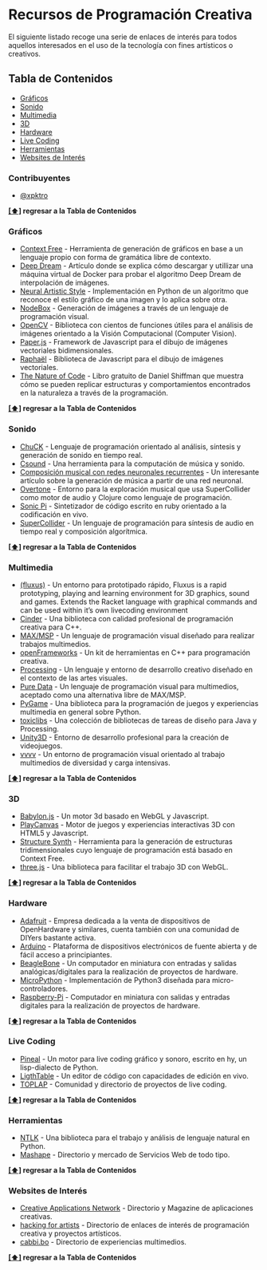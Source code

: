 # Recursos de Programación Creativa

El siguiente listado recoge una serie de enlaces de interés para todos aquellos interesados en el uso de la tecnología con fines artísticos o creativos.


## <a name="toc">Tabla de Contenidos</a>

* [Gráficos](#graphics)
* [Sonido](#sound)
* [Multimedia](#multimedia)
* [3D](#3d)
* [Hardware](#hardware)
* [Live Coding](#livecoding)
* [Herramientas](#tools)
* [Websites de Interés](#websites)


### <a name="contributors">Contribuyentes</a>

* [@xpktro](http://cachay.ninja)


**[[⬆]](#toc) regresar a la Tabla de Contenidos**


### <a name="graphics">Gráficos</a>

* [Context Free](http://www.contextfreeart.org/) - Herramienta de generación de gráficos en base a un lenguaje propio con forma de gramática libre de contexto.
* [Deep Dream](http://ryankennedy.io/running-the-deep-dream/) - Artículo donde se explica cómo descargar y utillizar una máquina virtual de Docker para probar el algoritmo Deep Dream de interpolación de imágenes.
* [Neural Artistic Style](https://github.com/andersbll/neural_artistic_style) - Implementación en Python de un algoritmo que reconoce el estilo gráfico de una imagen y lo aplica sobre otra.
* [NodeBox](https://www.nodebox.net/) - Generación de imágenes a través de un lenguaje de programación visual.
* [OpenCV](http://opencv.org/) - Biblioteca con cientos de funciones útiles para el análisis de imágenes orientado a la Visión Computacional (Computer Vision).
* [Paper.js](http://paperjs.org/) - Framework de Javascript para el dibujo de imágenes vectoriales bidimensionales.
* [Raphaël](http://raphaeljs.com/) - Biblioteca de Javascript para el dibujo de imágenes vectoriales.
* [The Nature of Code](http://natureofcode.com/) - Libro gratuito de Daniel Shiffman que muestra cómo se pueden replicar estructuras y comportamientos encontrados en la naturaleza a través de la programación. 


**[[⬆]](#toc) regresar a la Tabla de Contenidos**


### <a name="sound">Sonido</a>

* [ChuCK](http://chuck.cs.princeton.edu/) - Lenguaje de programación orientado al análisis, síntesis y generación de sonido en tiempo real.
* [Csound](http://csound.github.io/) - Una herramienta para la computación de música y sonido. 
* [Composición musical con redes neuronales recurrentes](http://www.hexahedria.com/2015/08/03/composing-music-with-recurrent-neural-networks) - Un interesante artículo sobre la generación de música a partir de una red neuronal.
* [Overtone](http://overtone.github.io/) - Entorno para la exploración musical que usa SuperCollider como motor de audio y Clojure como lenguaje de programación.
* [Sonic Pi](http://sonic-pi.net/) - Sintetizador de código escrito en ruby orientado a la codificación en vivo. 
* [SuperCollider](http://supercollider.github.io/) -  Un lenguaje de programación para síntesis de audio en tiempo real y composición algorítmica.


**[[⬆]](#toc) regresar a la Tabla de Contenidos**


### <a name="multimedia">Multimedia</a>

* [(fluxus)](http://www.pawfal.org/fluxus/) - Un entorno para prototipado rápido, Fluxus is a rapid prototyping, playing and learning environment for 3D graphics, sound and games. Extends the Racket language with graphical commands and can be used within it’s own livecoding environment
* [Cinder](https://libcinder.org/) - Una biblioteca con calidad profesional de programación creativa para C++.
* [MAX/MSP](https://cycling74.com/products/max/) - Un lenguaje de programación visual diseñado para realizar trabajos multimedios.
* [openFrameworks](http://openframeworks.cc/) - Un kit de herramientas en C++  para programación creativa.
* [Processing](https://processing.org/) - Un lenguaje y entorno de desarrollo creativo diseñado en el contexto de las artes visuales.
* [Pure Data](https://puredata.info/) - Un lenguaje de programación visual para multimedios, aceptado como una alternativa libre de MAX/MSP.
* [PyGame](http://www.pygame.org/) - Una biblioteca para la programación de juegos y experiencias multimedia en general sobre Python.
* [toxiclibs](http://toxiclibs.org/) - Una colección de bibliotecas de tareas de diseño para Java y Processing.
* [Unity3D](http://unity3d.com/) - Entorno de desarrollo profesional para la creación de videojuegos.
* [vvvv](http://vvvv.org/) - Un entorno de programación visual orientado al trabajo multimedios de diversidad y carga intensivas.


**[[⬆]](#toc) regresar a la Tabla de Contenidos**


### <a name="3d">3D</a>

* [Babylon.js](http://www.babylonjs.com/) - Un motor 3d basado en WebGL y Javascript.
* [PlayCanvas](https://playcanvas.com/) - Motor de juegos y experiencias interactivas 3D con HTML5 y Javascript.
* [Structure Synth](http://structuresynth.sourceforge.net/) - Herramienta para la generación de estructuras tridimensionales cuyo lenguaje de programación está basado en Context Free.
* [three.js](http://threejs.org/) - Una biblioteca para facilitar el trabajo 3D con WebGL.


**[[⬆]](#toc) regresar a la Tabla de Contenidos**


### <a name="hardware">Hardware</a>

* [Adafruit](https://www.adafruit.com/) - Empresa dedicada a la venta de dispositivos de OpenHardware y similares, cuenta también con una comunidad de DIYers bastante activa.
* [Arduino](https://www.arduino.cc/) - Plataforma de dispositivos electrónicos de fuente abierta y de fácil acceso a principiantes.
* [BeagleBone](http://beagleboard.org/bone) - Un computador en miniatura con entradas y salidas analógicas/digitales para la realización de proyectos de hardware.
* [MicroPython](https://micropython.org/) - Implementación de Python3 diseñada para micro-controladores.
* [Raspberry-Pi](https://www.raspberrypi.org/) - Computador en miniatura con salidas y entradas digitales para la realización de proyectos de hardware.


**[[⬆]](#toc) regresar a la Tabla de Contenidos**


### <a name="livecoding">Live Coding</a>

* [Pineal](https://github.com/edne/pineal) - Un motor para live coding gráfico y sonoro, escrito en hy, un lisp-dialecto de Python.
* [LigthTable](http://lighttable.com/) - Un editor de código con capacidades de edición en vivo.
* [TOPLAP](http://toplap.org/) - Comunidad y directorio de proyectos de live coding.


**[[⬆]](#toc) regresar a la Tabla de Contenidos**


### <a name="tools">Herramientas</a>

* [NTLK](http://www.nltk.org/) - Una biblioteca para el trabajo y análisis de lenguaje natural en Python. 
* [Mashape](https://www.mashape.com/) - Directorio y mercado de Servicios Web de todo tipo.


**[[⬆]](#toc) regresar a la Tabla de Contenidos**


### <a name="websites">Websites de Interés</a>

* [Creative Applications Network](http://www.creativeapplications.net/) - Directorio y Magazine de aplicaciones creativas.
* [hacking for artists](http://hackingforartists.com/) - Directorio de enlaces de interés de programación creativa y proyectos artísticos.
* [cabbi.bo](http://cabbi.bo/) - Directorio de experiencias multimedios.


**[[⬆]](#toc) regresar a la Tabla de Contenidos**

